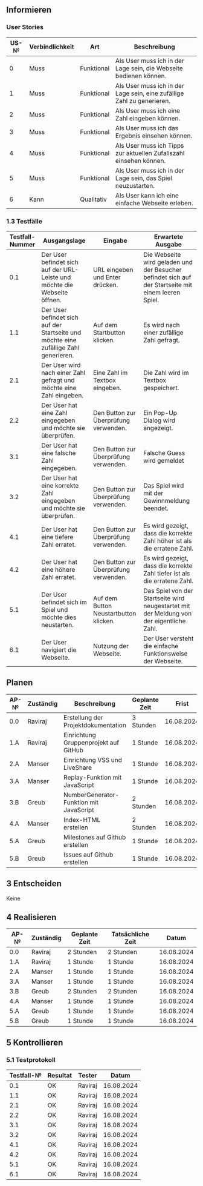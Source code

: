 ## Informieren

### User Stories

| US-№ | Verbindlichkeit | Art          | Beschreibung                                                       |
| ---- | --------------- | ------------ | ------------------------------------------------------------------|
| 0    | Muss            | Funktional   | Als User muss ich in der Lage sein, die Webseite bedienen können. |
| 1    | Muss            | Funktional   | Als User muss ich in der Lage sein, eine zufällige Zahl zu generieren. |
| 2    | Muss            | Funktional   | Als User muss ich eine Zahl eingeben können. |
| 3    | Muss            | Funktional   | Als User muss ich das Ergebnis einsehen können. |
| 4    | Muss            | Funktional   | Als User muss ich Tipps zur aktuellen Zufallszahl einsehen können. |
| 5    | Muss            | Funktional   | Als User muss ich in der Lage sein, das Spiel neuzustarten. |
| 6    | Kann            | Qualitativ   | Als User kann ich eine einfache Webseite erleben. |




### 1.3 Testfälle

| Testfall-Nummer | Ausgangslage                                                                  | Eingabe                                  | Erwartete Ausgabe                                                     |
| --------------- | ----------------------------------------------------------------------------- | ---------------------------------------- | --------------------------------------------------------------------- |
| 0.1             | Der User befindet sich auf der URL-Leiste und möchte die Webseite öffnen.                      | URL eingeben und Enter drücken.    | Die Webseite wird geladen und der Besucher befindet sich auf der Startseite mit einem leeren Spiel.    |
| 1.1             | Der User befindet sich auf der Startseite und möchte eine zufällige Zahl generieren.                    | Auf dem Startbutton klicken. | Es wird nach einer zufällige Zahl gefragt. |
| 2.1             | Der User wird nach einer Zahl gefragt und möchte eine Zahl eingeben.                     | Eine Zahl im Textbox eingeben.                      | Die Zahl wird im Textbox gespeichert.     |
| 2.2             | Der User hat eine Zahl eingegeben und möchte sie überprüfen.                               | Den Button zur Überprüfung verwenden.                                           | Ein Pop-Up Dialog wird angezeigt.                                           |
| 3.1             | Der User hat eine falsche Zahl eingegeben.                               | Den Button zur Überprüfung verwenden.                                       | Falsche Guess wird gemeldet                                    |
| 3.2             | Der User hat eine korrekte Zahl eingegeben und möchte sie überprüfen.                               | Den Button zur Überprüfung verwenden.                                               | Das Spiel wird mit der Gewinnmeldung beendet.                                         |
| 4.1             | Der User hat eine tiefere Zahl erratet.               | Den Button zur Überprüfung verwenden.     | Es wird gezeigt, dass die korrekte Zahl höher ist als die erratene Zahl.     |
| 4.2             | Der User hat eine höhere Zahl erratet.               | Den Button zur Überprüfung verwenden.   | Es wird gezeigt, dass die korrekte Zahl tiefer ist als die erratene Zahl.     |
| 5.1             | Der User befindet sich im Spiel und möchte dies neustarten. | Auf dem Button Neustartbutton klicken.         | Das Spiel von der Startseite wird neugestartet mit der Meldung von der eigentliche Zahl.         |
| 6.1             | Der User navigiert die Webseite. | Nutzung der Webseite.         | Der User versteht die einfache Funktionsweise der Webseite.         

## Planen


| AP-№ | Zuständig | Beschreibung                            | Geplante Zeit | Frist        |
| ---- | --------- | --------------------------------------- | ------------- | ------------ |
| 0.0  | Raviraj   | Erstellung der Projektdokumentation    | 3 Stunden     | 16.08.2024   |
| 1.A  | Raviraj   | Einrichtung Gruppenprojekt auf GitHub     | 1 Stunde     | 16.08.2024  |
| 2.A  | Manser   | Einrichtung VSS und LiveShare         | 1 Stunde    | 16.08.2024   |
| 3.A  | Manser   | Replay-Funktion mit JavaScript  | 1 Stunde | 16.08.2024   |
| 3.B  | Greub   | NumberGenerator-Funktion mit JavaScript | 2 Stunden | 16.08.2024   |
| 4.A  | Manser   | Index-HTML erstellen         | 2 Stunden     | 16.08.2024   |
| 5.A  | Greub   | Milestones auf Github erstellen        | 1 Stunde    | 16.08.2024   |
| 5.B  | Greub   | Issues auf Github erstellen        | 1 Stunde    | 16.08.2024   |

## 3 Entscheiden

Keine

## 4 Realisieren

| AP-№ | Zuständig | Geplante Zeit | Tatsächliche Zeit | Datum      |
| ---- | --------- | ------------- | ----------------- | ---------- |
| 0.0  | Raviraj   | 2 Stunden      | 2 Stunden         | 16.08.2024 |
| 1.A  | Raviraj   | 1 Stunde      | 1 Stunde      | 16.08.2024 |
| 2.A  | Manser   | 1 Stunde      | 1 Stunde         | 16.08.2024 |
| 3.A  | Manser   | 1 Stunde      | 1 Stunde        | 16.08.2024 |
| 3.B  | Greub   | 2 Stunden      | 2 Stunden         | 16.08.2024 |
| 4.A  | Manser   | 1 Stunde     | 1 Stunde        | 16.08.2024 |
| 5.A  | Greub   | 1 Stunde      | 1 Stunde         | 16.08.2024 |
| 5.B  | Greub   | 1 Stunde      | 1 Stunde         | 16.08.2024 |

## 5 Kontrollieren

### 5.1 Testprotokoll

| Testfall-№ | Resultat | Tester  | Datum     |
| -----------| ---------| --------| ----------|
| 0.1        | OK       | Raviraj | 16.08.2024|
| 1.1        | OK       | Raviraj | 16.08.2024|
| 2.1        | OK       | Raviraj | 16.08.2024|
| 2.2        | OK       | Raviraj | 16.08.2024|
| 3.1        | OK       | Raviraj | 16.08.2024|
| 3.2        | OK       | Raviraj | 16.08.2024|
| 4.1        | OK       | Raviraj | 16.08.2024|
| 4.2        | OK       | Raviraj | 16.08.2024|
| 5.1        | OK       | Raviraj | 16.08.2024|
| 6.1        | OK       | Raviraj | 16.08.2024|

